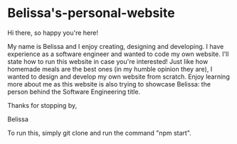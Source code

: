 # Belissa's-personal-website
Hi there, so happy you're here!

My name is Belissa and I enjoy creating, designing and developing. I have experience as a software engineer and wanted to code my own website. I'll state how to run this website in case you're interested!
Just like how homemade meals are the best ones (in my humble opinion they are), I wanted to design and develop my own website from scratch.
Enjoy learning more about me as this website is also trying to showcase Belissa: the person behind the Software Engineering title.

Thanks for stopping by,

Belissa

To run this, simply git clone and run the command "npm start". 